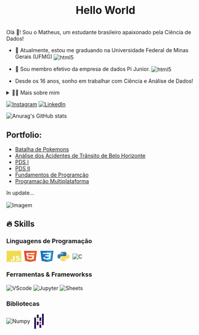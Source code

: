 <!--título-->
<div id="user-content-toc">
  <ul align="center">
    <summary><h1 style="display: inline-block">Hello World</h1></summary>
</div>

<!-- Presentation -->
<p>
  Olá 👋! Sou o Matheus, um estudante brasileiro apaixonado pela Ciência de Dados!
  
  - 🌱 Atualmente, estou me graduando na Universidade Federal de Minas Gerais (UFMG) <img align="center" alt="html5" src="https://upload.wikimedia.org/wikipedia/commons/b/b5/Logo_UFMG.jpg" width="50" />

  - 🔭 Sou membro efetivo da empresa de dados Pi Junior. <img align="center" alt="html5" src="https://lh5.googleusercontent.com/g6KcKn1hXi95X2lYSyE2WHf4Gl76BTPyhaZaTckksRrWPQR2KlwvED885XhPefPvaR65vXxxoZ4_llP4glol4T4=w16383" width="25" />
  - Desde os 16 anos, sonho em trabalhar com Ciência e Análise de Dados!
</p>

<!-- Dropdown -->
<details>
  <summary>👨‍💻 Mais sobre mim</summary>

  - 💬 Tenho 19 anos e, atualmente, moro no Brasil. Tenho fluência intermediária em inglês e possuo experiência com SQL, Python, Análise de Dados e Visualização de Dados (Excel, Google Sheets e Apps Script).

  - ⚡ Meus hobbies favoritos são estudar dados, compilar gráficos, analisar estudos e pesquisas científicas, ler livros históricos, políticos, econômicos e religiosos, e assistir a bons filmes - especialmente franquias clássicas e consagradas. E, claro, nunca nego a oportunidade de me reunir e socializar com meus amigos próximos!
  - Na minha opinião, quanto mais conhecimento adquirimos, mais eficiente a Ciência de Dados é como uma ferramenta que nos fornece uma compreensão ampla do mundo em que vivemos. Dados, quando bem usados, têm o poder fantástico de contar a verdadeira história por trás do universo, da sociedade humana e de nós mesmos, como indivíduos.
</details>

<!-- Links -->
[![Instagram](https://img.shields.io/badge/Instagram-E4405F?style=for-the-badge&logo=instagram&logoColor=white)](https://www.instagram.com/matheussoares77_/)
[![LinkedIn](https://img.shields.io/badge/LinkedIn-0077B5?style=for-the-badge&logo=linkedin&logoColor=white)](https://www.linkedin.com/in/matheus-soares-7b89a4233/)

<!-- GithubStats -->
![Anurag's GitHub stats](https://github-readme-stats.vercel.app/api?username=Doctor-Math&show_icons=true&theme=nord)

<!-- Portfolio -->
## Portfolio:
- [Batalha de Pokemons](https://github.com/Doctor-Math/Batalha-de-Pokemons)
- [Análise dos Acidentes de Trânsito de Belo Horizonte](https://github.com/Doctor-Math/Analise-dos-Acidentes-de-Transito-de-Belo-Horizonte)
- [PDS I](https://github.com/Doctor-Math/PDS-I)
- [PDS II](https://github.com/Doctor-Math/PDS-II)
- [Fundamentos de Programção](https://github.com/Doctor-Math/Fundamentos-de-Programacao)
- [Programação Multiplataforma](https://github.com/Doctor-Math/Programacao-Multiplataforma)
  
In update...

<!-- GIF -->
<p align="left">
  <img align="center" src="https://github.com/Doctor-Math/Doctor-Math/blob/DoctorMath/tokyonight.gif?raw=true" alt="Imagem">
</p>

## 🔥 Skills
<!-- Skills: Linguagens de Programação -->
  <div style="flex-basis: 48%;">
    <h3>Linguagens de Programação</h3>
    <img align="center" alt="Js" height="30" width="40" src="https://raw.githubusercontent.com/devicons/devicon/master/icons/javascript/javascript-plain.svg">
    <img align="center" alt="HTML" height="30" width="40" src="https://raw.githubusercontent.com/devicons/devicon/master/icons/html5/html5-original.svg">
    <img align="center" alt="CSS" height="30" width="40" src="https://raw.githubusercontent.com/devicons/devicon/master/icons/css3/css3-original.svg">
    <img align="center" alt="Python" height="30" width="40" src="https://raw.githubusercontent.com/devicons/devicon/master/icons/python/python-original.svg">
    <img align="center" alt="C" height="30" width="40" src="https://cdn.jsdelivr.net/gh/devicons/devicon/icons/c/c-original.svg">
  </div>
  
  <!-- Skills: Ferramentas & Frameworks -->
  <div style="flex-basis: 48%;">
    <h3>Ferramentas & Frameworkss</h3>
    <img align="center" alt="VScode" height="30" width="40" src="https://cdn.jsdelivr.net/gh/devicons/devicon/icons/vscode/vscode-original.svg">
    <img align="center" alt="Jupyter" height="30" width="40" src="https://cdn.jsdelivr.net/gh/devicons/devicon/icons/jupyter/jupyter-original.svg">
    <img align="center" alt="Sheets" height="30" width="40" src="https://cdn.worldvectorlogo.com/logos/google-sheets-logo-icon.svg">
  </div>
  
  <!-- Skills: Bibliotecas -->
  <div style="flex-basis: 48%;">
    <h3>Bibliotecas</h3>
    <img align="center" alt="Numpy" height="30" width="40" src="https://cdn.jsdelivr.net/gh/devicons/devicon/icons/numpy/numpy-original.svg">
    <img align="center" alt="Pandas" src="https://raw.githubusercontent.com/devicons/devicon/2ae2a900d2f041da66e950e4d48052658d850630/icons/pandas/pandas-original.svg" alt="pandas" width="40" height="40"/>
  </div>
